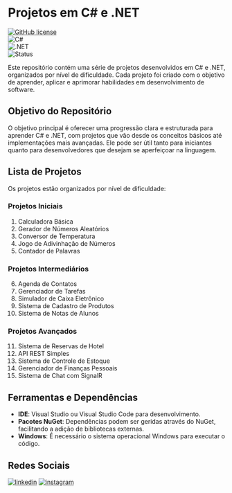 # Projetos em C# e .NET

[![GitHub license](https://img.shields.io/badge/license-MIT-blue.svg)](LICENSE)  
![C#](https://img.shields.io/badge/language-C%23-brightgreen)  
![.NET](https://img.shields.io/badge/platform-.NET-purple)  
![Status](https://img.shields.io/badge/status-em%20progresso-orange)

Este repositório contém uma série de projetos desenvolvidos em C# e .NET, organizados por nível de dificuldade. Cada projeto foi criado com o objetivo de aprender, aplicar e aprimorar habilidades em desenvolvimento de software.

## Objetivo do Repositório

O objetivo principal é oferecer uma progressão clara e estruturada para aprender C# e .NET, com projetos que vão desde os conceitos básicos até implementações mais avançadas. Ele pode ser útil tanto para iniciantes quanto para desenvolvedores que desejam se aperfeiçoar na linguagem.

## Lista de Projetos

Os projetos estão organizados por nível de dificuldade:

### Projetos Iniciais
1. Calculadora Básica
2. Gerador de Números Aleatórios
3. Conversor de Temperatura
4. Jogo de Adivinhação de Números
5. Contador de Palavras

### Projetos Intermediários
6. Agenda de Contatos
7. Gerenciador de Tarefas
8. Simulador de Caixa Eletrônico
9. Sistema de Cadastro de Produtos
10. Sistema de Notas de Alunos

### Projetos Avançados
11. Sistema de Reservas de Hotel
12. API REST Simples
13. Sistema de Controle de Estoque
14. Gerenciador de Finanças Pessoais
15. Sistema de Chat com SignalR

## Ferramentas e Dependências

- **IDE**: Visual Studio ou Visual Studio Code para desenvolvimento.
- **Pacotes NuGet**: Dependências podem ser geridas através do NuGet, facilitando a adição de bibliotecas externas.
- **Windows**: É necessário o sistema operacional Windows para executar o código.

## Redes Sociais
[![linkedin](https://img.shields.io/badge/linkedin-000?style=for-the-badge&logo=linkedin&logoColor=blue)](https://www.linkedin.com/public-profile/settings?trk=d_flagship3_profile_self_view_public_profile)
[![instagram](https://img.shields.io/badge/instagram-000?style=for-the-badge&logo=instagram&logoColor=blue)](https://www.instagram.com/andregorzoni)
